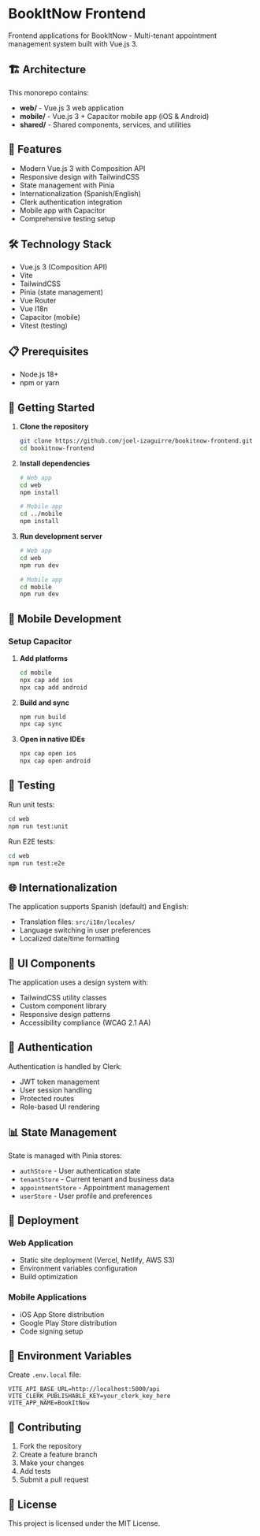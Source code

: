 # BookItNow Frontend

Frontend applications for BookItNow - Multi-tenant appointment management system built with Vue.js 3.

## 🏗️ Architecture

This monorepo contains:

- **web/** - Vue.js 3 web application
- **mobile/** - Vue.js 3 + Capacitor mobile app (iOS & Android)
- **shared/** - Shared components, services, and utilities

## 🚀 Features

- Modern Vue.js 3 with Composition API
- Responsive design with TailwindCSS
- State management with Pinia
- Internationalization (Spanish/English)
- Clerk authentication integration
- Mobile app with Capacitor
- Comprehensive testing setup

## 🛠️ Technology Stack

- Vue.js 3 (Composition API)
- Vite
- TailwindCSS
- Pinia (state management)
- Vue Router
- Vue I18n
- Capacitor (mobile)
- Vitest (testing)

## 📋 Prerequisites

- Node.js 18+
- npm or yarn

## 🚦 Getting Started

1. **Clone the repository**
   ```bash
   git clone https://github.com/joel-izaguirre/bookitnow-frontend.git
   cd bookitnow-frontend
   ```

2. **Install dependencies**
   ```bash
   # Web app
   cd web
   npm install
   
   # Mobile app
   cd ../mobile
   npm install
   ```

3. **Run development server**
   ```bash
   # Web app
   cd web
   npm run dev
   
   # Mobile app
   cd mobile
   npm run dev
   ```

## 📱 Mobile Development

### Setup Capacitor

1. **Add platforms**
   ```bash
   cd mobile
   npx cap add ios
   npx cap add android
   ```

2. **Build and sync**
   ```bash
   npm run build
   npx cap sync
   ```

3. **Open in native IDEs**
   ```bash
   npx cap open ios
   npx cap open android
   ```

## 🧪 Testing

Run unit tests:
```bash
cd web
npm run test:unit
```

Run E2E tests:
```bash
cd web
npm run test:e2e
```

## 🌐 Internationalization

The application supports Spanish (default) and English:

- Translation files: `src/i18n/locales/`
- Language switching in user preferences
- Localized date/time formatting

## 🎨 UI Components

The application uses a design system with:

- TailwindCSS utility classes
- Custom component library
- Responsive design patterns
- Accessibility compliance (WCAG 2.1 AA)

## 🔐 Authentication

Authentication is handled by Clerk:

- JWT token management
- User session handling
- Protected routes
- Role-based UI rendering

## 📊 State Management

State is managed with Pinia stores:

- `authStore` - User authentication state
- `tenantStore` - Current tenant and business data
- `appointmentStore` - Appointment management
- `userStore` - User profile and preferences

## 🚀 Deployment

### Web Application
- Static site deployment (Vercel, Netlify, AWS S3)
- Environment variables configuration
- Build optimization

### Mobile Applications
- iOS App Store distribution
- Google Play Store distribution
- Code signing setup

## 📝 Environment Variables

Create `.env.local` file:

```env
VITE_API_BASE_URL=http://localhost:5000/api
VITE_CLERK_PUBLISHABLE_KEY=your_clerk_key_here
VITE_APP_NAME=BookItNow
```

## 🤝 Contributing

1. Fork the repository
2. Create a feature branch
3. Make your changes
4. Add tests
5. Submit a pull request

## 📄 License

This project is licensed under the MIT License.

